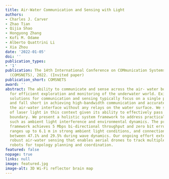 ```yaml
---
title: Air-Water Communication and Sensing with Light
authors:
- Charles J. Carver
- Zhao Tian
- Qijia Shao
- Hongyong Zhang
- Kofi M. Odame
- Alberto Quattrini Li
- Xia Zhou
date: '2022-01-05'
doi: ''
publication_types:
- '1'
publication: The 14th International Conference on COMmunication Systems & NETworkS
  (COMSNETS), 2022. (Invited paper)
publication_short: COMSNETS
award: ''
abstract: The ability to communicate and sense across the air- water boundary is essential
  for efficient exploration and monitoring of the underwater world. Existing wireless
  solutions for communication and sensing typically focus on a single physical medium
  and fall short in achieving high-bandwidth communication and accurate sensing across
  the air-water interface without any relays on the water surface. We study the use
  of laser light in this context given its ability to effectively pass the air-water
  boundary. We present a holistic system framework to address practical challenges
  such as ambient light interference and environmental dynamics. The proposed AmphiLight
  framework achieves 5 Mbps bi-directional throughput and zero bit error rate with
  ranges up to 6.1 m in strong ambient light conditions, and connection time improvements
  between 47.1% and 29.5% during wave dynamics. Our ongoing effort extends to realizing
  robust air-water sensing that enables aerial drones to track multiple underwater
  robots for topology planning and coordination.
featured: false
nopage: true
links: null
image: featured.jpg
image-alt: 3D Wi-Fi reflector brain map
---
```


